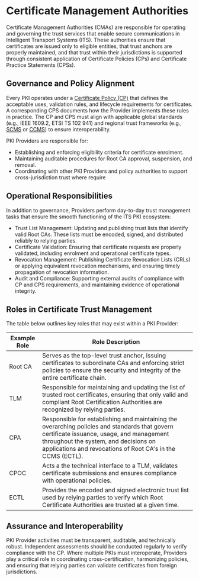 # Certificate Management Authorities

Certificate Management Authorities (CMAs) are responsible for operating and governing the trust services that enable secure communications in Intelligent Transport Systems (ITS). These authorities ensure that certificates are issued only to eligible entities, that trust anchors are properly maintained, and that trust within their jurisdictions is supported through consistent application of Certificate Policies (CPs) and Certificate Practice Statements (CPSs).

## Governance and Policy Alignment

Every PKI operates under a [Certificate Policy (CP)](policies-cp.md) that defines the acceptable uses, validation rules, and lifecycle requirements for certificates. A corresponding CPS documents how the Provider implements these rules in practice. The CP and CPS must align with applicable global standards (e.g., IEEE 1609.2, ETSI TS 102 941) and regional trust frameworks (e.g., [SCMS](policies-scms.md) or [CCMS](policies-ccms.md)) to ensure interoperability.

PKI Providers are responsible for:

- Establishing and enforcing eligibility criteria for certificate enrolment.
- Maintaining auditable procedures for Root CA approval, suspension, and removal.
- Coordinating with other PKI Providers and policy authorities to support cross-jurisdiction trust where require

## Operational Responsibilities

In addition to governance, Providers perform day-to-day trust management tasks that ensure the smooth functioning of the ITS PKI ecosystem:

- Trust List Management: Updating and publishing trust lists that identify valid Root CAs. These lists must be encoded, signed, and distributed reliably to relying parties.
- Certificate Validation: Ensuring that certificate requests are properly validated, including enrolment and operational certificate types.
- Revocation Management: Publishing Certificate Revocation Lists (CRLs) or applying equivalent revocation mechanisms, and ensuring timely propagation of revocation information.
- Audit and Compliance: Supporting external audits of compliance with CP and CPS requirements, and maintaining evidence of operational integrity.

## Roles in Certificate Trust Management

The table below outlines key roles that may exist within a PKI Provider:

| Example Role | Role Description                                             |
| ------------ | ------------------------------------------------------------ |
| Root CA      | Serves as the top-level trust anchor, issuing certificates to subordinate CAs and enforcing strict policies to ensure the security and integrity of the entire certificate chain. |
| TLM          | Responsible for maintaining and updating the list of trusted root certificates, ensuring that only valid and compliant Root Certification Authorities are recognized by relying parties. |
| CPA          | Responsible for establishing and maintaining the overarching policies and standards that govern certificate issuance, usage, and management throughout the system, and decisions on applications and revocations of Root CA's in the CCMS (ECTL). |
| CPOC         | Acts a the technical interface to a TLM, validates certificate submissions and ensures compliance with operational policies. |
| ECTL         | Provides the encoded and signed electronic trust list used by relying parties to verify which Root Certificate Authorities are trusted at a given time. |

## Assurance and Interoperability

PKI Provider activities must be transparent, auditable, and technically robust. Independent assessments should be conducted regularly to verify compliance with the CP. Where multiple PKIs must interoperate, Providers play a critical role in coordinating cross-certification, harmonizing policies, and ensuring that relying parties can validate certificates from foreign jurisdictions.
